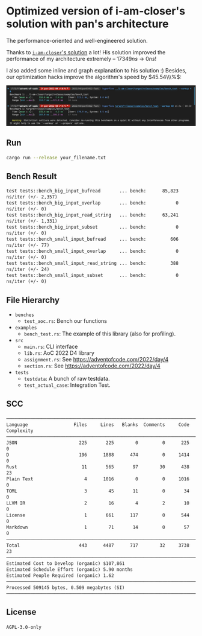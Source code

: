 # **Optimized version of i-am-closer's solution** with pan's architecture

The performance-oriented and well-engineered solution.

Thanks to [`i-am-closer`'s solution](https://github.com/rust-tw/advent-of-code/tree/main/2022/04/i-am-closer) a lot! His solution improved the performance of my architecture extremely – $17349ns$ → $0ns$!

I also added some inline and graph explanation to his solution :) Besides, our optimization hacks improve the algorithm's speed by $45.54\\\%$:

![Our optimized solution gains 45.54% of speed improvement.](docs/optimized-sol.webp)

## Run

```bash
cargo run --release your_filename.txt
```

## Bench Result

```plain
test tests::bench_big_input_bufread       ... bench:      85,823 ns/iter (+/- 2,357)
test tests::bench_big_input_overlap       ... bench:           0 ns/iter (+/- 0)
test tests::bench_big_input_read_string   ... bench:      63,241 ns/iter (+/- 1,331)
test tests::bench_big_input_subset        ... bench:           0 ns/iter (+/- 0)
test tests::bench_small_input_bufread     ... bench:         606 ns/iter (+/- 77)
test tests::bench_small_input_overlap     ... bench:           0 ns/iter (+/- 0)
test tests::bench_small_input_read_string ... bench:         388 ns/iter (+/- 24)
test tests::bench_small_input_subset      ... bench:           0 ns/iter (+/- 0)
```

## File Hierarchy

- `benches`
  - `test_aoc.rs`: Bench our functions
- `examples`
  - `bench_test.rs`: The example of this library (also for profiling).
- `src`
  - `main.rs`: CLI interface
  - `lib.rs`: AoC 2022 D4 library
  - `assignment.rs`: See <https://adventofcode.com/2022/day/4>
  - `section.rs`: See <https://adventofcode.com/2022/day/4>
- `tests`
  - `testdata`: A bunch of raw testdata.
  - `test_actual_case`: Integration Test.

## SCC

```plain
───────────────────────────────────────────────────────────────────────────────
Language                 Files     Lines   Blanks  Comments     Code Complexity
───────────────────────────────────────────────────────────────────────────────
JSON                       225       225        0         0      225          0
D                          196      1888      474         0     1414          0
Rust                        11       565       97        30      438         23
Plain Text                   4      1016        0         0     1016          0
TOML                         3        45       11         0       34          0
LLVM IR                      2        16        4         2       10          0
License                      1       661      117         0      544          0
Markdown                     1        71       14         0       57          0
───────────────────────────────────────────────────────────────────────────────
Total                      443      4487      717        32     3738         23
───────────────────────────────────────────────────────────────────────────────
Estimated Cost to Develop (organic) $107,861
Estimated Schedule Effort (organic) 5.90 months
Estimated People Required (organic) 1.62
───────────────────────────────────────────────────────────────────────────────
Processed 509145 bytes, 0.509 megabytes (SI)
───────────────────────────────────────────────────────────────────────────────
```

## License

`AGPL-3.0-only`
